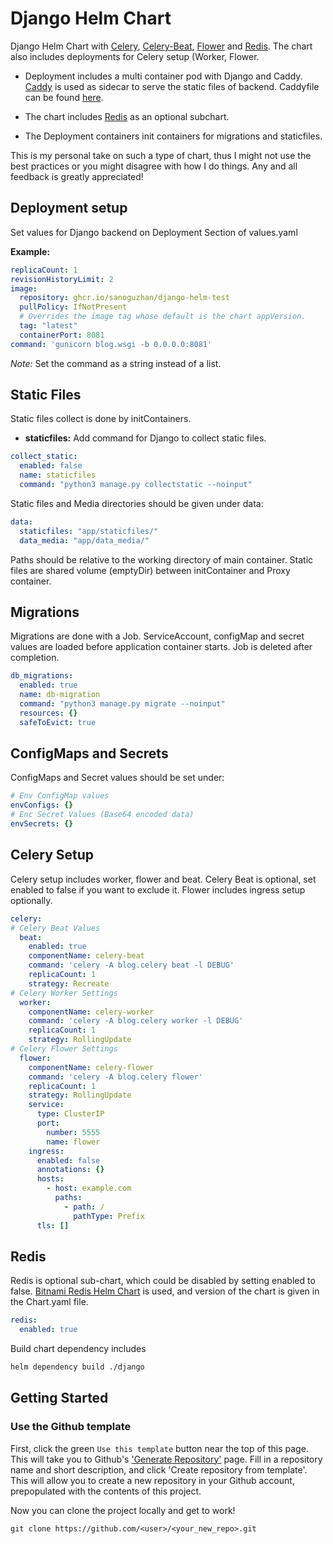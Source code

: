 # Django Helm Chart


Django Helm Chart with [Celery](https://github.com/celery/celery), [Celery-Beat](https://docs.celeryq.dev/en/stable/reference/celery.beat.html), [Flower](https://flower.readthedocs.io/en/latest/) and [Redis]((https://redis.io)).
The chart also includes deployments for Celery setup (Worker, Flower.

- Deployment includes a multi container pod with Django and Caddy. [Caddy](https://caddyserver.com) is used as sidecar to serve the static files of backend. Caddyfile can be found [here](https://github.com/sanoguzhan/django-helm-chart/blob/master/django/templates/caddy.yaml).

- The chart includes [Redis](https://redis.io) as an optional subchart.

- The Deployment containers init containers for migrations and staticfiles.


This is my personal take on such a type of chart, thus I might not use the best practices or you might disagree with how I do things. Any and all feedback is greatly appreciated!

## Deployment setup

Set values for Django backend on Deployment Section of values.yaml

**Example:**

```yaml
replicaCount: 1
revisionHistoryLimit: 2
image:
  repository: ghcr.io/sanoguzhan/django-helm-test
  pullPolicy: IfNotPresent
  # Overrides the image tag whose default is the chart appVersion.
  tag: "latest"
  containerPort: 8081
command: 'gunicorn blog.wsgi -b 0.0.0.0:8081'
```

_Note:_ Set the command as a string instead of a list.
## Static Files

Static files collect is done by initContainers.
- **staticfiles:** Add command for Django to collect static files.

```yaml
collect_static:
  enabled: false
  name: staticfiles
  command: "python3 manage.py collectstatic --noinput"
```

Static files and Media directories should be given under data:

```yaml
data:
  staticfiles: "app/staticfiles/"
  data_media: "app/data_media/"
```

Paths should be relative to the working directory of main container.
Static files are shared volume (emptyDir) between initContainer and Proxy container.


## Migrations

Migrations are done with a Job. ServiceAccount, configMap and secret values are loaded before application container starts. Job is deleted after completion.

```yaml
db_migrations:
  enabled: true
  name: db-migration
  command: "python3 manage.py migrate --noinput"
  resources: {}
  safeToEvict: true

```

## ConfigMaps and Secrets

ConfigMaps and Secret values should be set under:

```yaml
# Env ConfigMap values
envConfigs: {}
# Enc Secret Values (Base64 encoded data)
envSecrets: {}

```


## Celery Setup

Celery setup includes worker, flower and beat. Celery Beat is optional, set enabled to false if you want to exclude it. Flower includes ingress setup optionally.

```yaml
celery:
# Celery Beat Values
  beat:
    enabled: true
    componentName: celery-beat
    command: 'celery -A blog.celery beat -l DEBUG'
    replicaCount: 1
    strategy: Recreate
# Celery Worker Settings
  worker:
    componentName: celery-worker
    command: 'celery -A blog.celery worker -l DEBUG'
    replicaCount: 1
    strategy: RollingUpdate
# Celery Flower Settings
  flower:
    componentName: celery-flower
    command: 'celery -A blog.celery flower'
    replicaCount: 1
    strategy: RollingUpdate
    service:
      type: ClusterIP
      port:
        number: 5555
        name: flower
    ingress:
      enabled: false
      annotations: {}
      hosts:
        - host: example.com
          paths:
            - path: /
              pathType: Prefix
      tls: []
```

## Redis

Redis is optional sub-chart, which could be disabled by setting enabled to false.
[Bitnami Redis Helm Chart](https://github.com/bitnami/charts/tree/master/bitnami/redis) is used, and version of the chart is given in the Chart.yaml file.


```yaml
redis:
  enabled: true
```

Build chart dependency includes

```sh
helm dependency build ./django
```

## Getting Started

### Use the Github template

First, click the green `Use this template` button near the top of this page.
This will take you to Github's ['Generate Repository'](https://github.com/sanoguzhan/django-helm-chart/generate) page.
Fill in a repository name and short description, and click 'Create repository from template'.
This will allow you to create a new repository in your Github account,
prepopulated with the contents of this project.

Now you can clone the project locally and get to work!

    git clone https://github.com/<user>/<your_new_repo>.git
